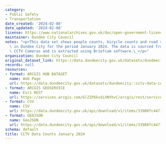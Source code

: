 ```yaml
---
category:
- Public Safety
- Transportation
date_created: '2024-02-08'
date_updated: '2024-02-08'
license: https://www.nationalarchives.gov.uk/doc/open-government-licence/version/3/
maintainer: Dundee City Council
notes: "<p>This data set shows people counts, bicycle counts and road vehicle counts\
  \ in Dundee City for the period January 2024. The data is sourced from Dundee's\
  \ CCTV Cameras and is extracted using Briefcam software.\_</p>"
organization: Dundee City Council
original_dataset_link: https://data.dundeecity.gov.uk/datasets/dundeecity::cctv-data-counts-january-2024
records: null
resources:
- format: ARCGIS HUB DATASET
  name: Web Page
  url: https://data.dundeecity.gov.uk/datasets/dundeecity::cctv-data-counts-january-2024
- format: ARCGIS GEOSERVICE
  name: Esri REST
  url: https://services.arcgis.com/GlZ1P6ksdiXNYhvC/arcgis/rest/services/CCTV_Data_Counts_January_2024/FeatureServer/0
- format: CSV
  name: CSV
  url: https://data.dundeecity.gov.uk/api/download/v1/items/33980fc447184e949c02abe59e1d3a5b/csv?layers=0
- format: GEOJSON
  name: GeoJSON
  url: https://data.dundeecity.gov.uk/api/download/v1/items/33980fc447184e949c02abe59e1d3a5b/geojson?layers=0
schema: default
title: CCTV Data Counts January 2024
---
```

